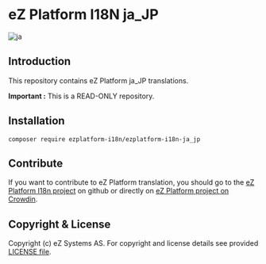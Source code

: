 # eZ Platform I18N ja_JP
![ja](https://cloud.githubusercontent.com/assets/1446466/22544461/1948b64a-e935-11e6-9eee-51c8e452b9fb.png)

## Introduction

This repository contains eZ Platform ja_JP translations.

**Important :** This is a READ-ONLY repository.

## Installation

    composer require ezplatform-i18n/ezplatform-i18n-ja_jp
    
## Contribute

If you want to contribute to eZ Platform translation, you should go to the [eZ Platform I18n project][ezplatform-i18n] 
on github or directly on [eZ Platform project on Crowdin][crowdin-ezplatform].

## Copyright & License

Copyright (c) eZ Systems AS. For copyright and license details see provided [LICENSE file][licence].
 
[ezplatform-i18n]: https://github.com/ezsystems/ezplatform-i18n
[crowdin-ezplatform]: https://crowdin.com/project/ezplatform
[licence]: https://github.com/ezsystems/ezplatform-i18n/blob/master/LICENCE
